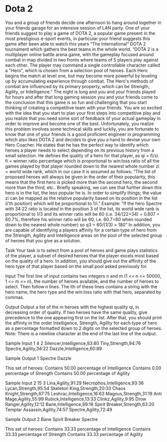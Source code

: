 # Dota 2

You and a group of friends decide one afternoon to hang around together in your friends garage for an intensive session of LAN party. One of your friends suggest to play a game of DOTA 2, a popular game present in the most prestigious e-sport events, in particular your friend suggests this game after been able to watch this years “The International” DOTA 2 tournament which gathers the best teams in the whole world. 
“DOTA 2 is a multiplayer online battle arena game, with the gameplay focused around combat in map divided in two fronts where teams of 5 players play against each other. The player may command a single controllable character called a "Hero", which is chosen from a selection pool of heroes. Each Hero begins the match at level one, but may become more powerful by leveling up by accumulating experience through combat. The Hero's methods of combat are influenced by its primary property, which can be Strength, Agility, or Intelligence.” 
The night is long and you and your friends played for hours and after that long gaming session you and your friends come to the conclusion that this game is so fun and challenging that you start thinking of creating a competitive team with your friends. You are so excited with the idea that you start to plan your first steps into competitive play and you realize that you need some sort of feedback of your actual gameplay in order to improve and become one of the best. Unfortunately, you realize this problem involves some technical skills and luckily, you are fortunate to know that one of your friends is a good proficient engineer in programming which also likes DOTA 2 and decides to give you a hand to devise your own Hero Coacher. 
He states that he has the perfect way to identify which heroes a player needs to select depending on its previous history from a small selection. He defines the quality of a hero for that player, as qi = fi/zi. 
fi = winner ratio percentage which is proportional to win:loss ratio of all the games played by that player rounded down to the nearest whole number 
zi = world wide rank, which in our case it is assumed as follows: 
“The list of proposed heroes will always be given in the order of their popularity, this means that the first hero is picked more than the second hero, the second more than the third, etc.. Briefly speaking, we can see that further down this hero is in the list, the less popular he is. 
In order to simplify things; the value zi can be mapped as the relative popularity based on its position in the list (i'th position) which will be proportional to 1/i.” 
Example: “If the hero Spectre with 34:22 ratio is located in the position 3 of the list, its world wide rank is proportional to 1/3 and its winner ratio will be 60 (i.e. 34/(22+34) = 0.607 = 60.7%, therefore his winner ratio will be 60, i.e. 60.7=60 when rounded down to the nearest whole number) so q3 = 60/(1/3) = 180” 
In addition, you are capable of identifying a players affinity for a certain type of hero from the Strength, Agility and Intelligence areas on the pool of the selected group of heroes that you give as a solution.

Task
Your task is to select from a pool of heroes and game plays statistics of the player, a subset of desired heroes that the player excels most based on the quality of a hero. In addition, you should give out the affinity of the hero type of that player based on the small pool asked previously for.

Input
The first line of input contains two integers n and m (1 <= n <= 50000, 1 <= m <= n), the number of heroes available, and the number of heroes to select. Then follow n lines. The ith of these lines contains a string with the hero name, the hero type and the win:loss ratio with that hero, separated by commas.

Output
Output a list of the m heroes with the highest quality qi, in decreasing order of quality. If two heroes have the same quality, give precedence to the one appearing first on the list. 
After that, you should print the affinity in the order Intelligence, Strength, Agility for each type of hero as a percentage formatted down to 2 digits on the selected group of heroes. 
Note: There is a newline character at the end of the last line of the output.

Sample Input 1
4 2 
Silencer,Intelligence,83:80 
Tiny,Strength,94:76 
Spectre,Agility,34:22 
Dazzle,Intelligence,60:89

Sample Output 1
Spectre 
Dazzle

This set of heroes: 
Contains 50.00 percentage of Intelligence 
Contains 0.00 percentage of Strength 
Contains 50.00 percentage of Agility

Sample Input 2
15 3 
Lina,Agility,91:29 
Necrophos,Intelligence,93:36 
Lycan,Strength,95:54 
Skeleton King,Strength,20:33 
Chaos Knight,Strength,67:75 
Leshrac,Intelligence,16:63 
Magnus,Strength,31:19 
Anti Mage,Agility,55:99 
Rubick,Intelligence,13:33 
Clinkz,Agility,9:95 
Drow Ranger,Agility,12:12 
Bane,Intelligence,89:16 
Spirit Breaker,Strength,63:20 
Templar Assassin,Agility,74:57 
Spectre,Agility,72:49

Sample Output 2
Bane 
Spirit Breaker 
Spectre

This set of heroes: 
Contains 33.33 percentage of Intelligence 
Contains 33.33 percentage of Strength 
Contains 33.33 percentage of Agility